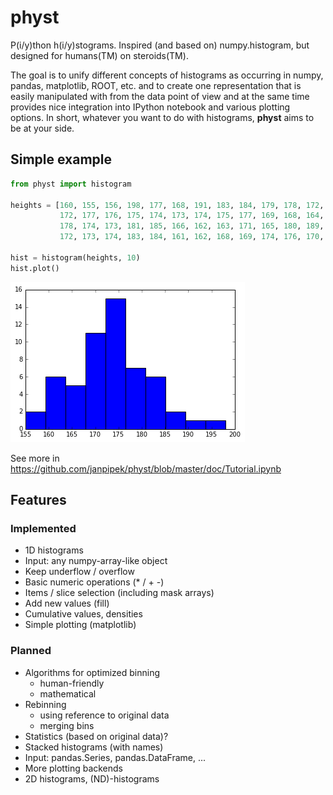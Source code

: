 # physt

P(i/y)thon h(i/y)stograms. Inspired (and based on) numpy.histogram, but designed for humans(TM) on steroids(TM).

The goal is to unify different concepts of histograms as occurring in numpy, pandas, matplotlib, ROOT, etc.
and to create one representation that is easily manipulated with from the data point of view and at the same time provides
nice integration into IPython notebook and various plotting options. In short, whatever you want to do with histograms,
**physt** aims to be at your side.

## Simple example

```python
from physt import histogram

heights = [160, 155, 156, 198, 177, 168, 191, 183, 184, 179, 178, 172, 173, 175,
           172, 177, 176, 175, 174, 173, 174, 175, 177, 169, 168, 164, 175, 188,
           178, 174, 173, 181, 185, 166, 162, 163, 171, 165, 180, 189, 166, 163,
           172, 173, 174, 183, 184, 161, 162, 168, 169, 174, 176, 170, 169, 165]
           
hist = histogram(heights, 10)
hist.plot()
```

![Heights plot](doc/heights.png)

See more in <https://github.com/janpipek/physt/blob/master/doc/Tutorial.ipynb>

## Features

### Implemented

* 1D histograms
* Input: any numpy-array-like object
* Keep underflow / overflow
* Basic numeric operations (* / + -)
* Items / slice selection (including mask arrays)
* Add new values (fill)
* Cumulative values, densities
* Simple plotting (matplotlib)

### Planned

* Algorithms for optimized binning
  - human-friendly
  - mathematical
* Rebinning
  - using reference to original data
  - merging bins
* Statistics (based on original data)?
* Stacked histograms (with names)
* Input: pandas.Series, pandas.DataFrame, ...
* More plotting backends
* 2D histograms, (ND)-histograms
